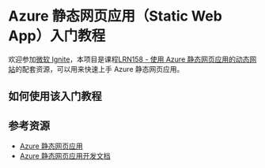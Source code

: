 # Azure 静态网页应用（Static Web App）入门教程

欢迎参加[微软 Ignite](https://myignite.microsoft.com/home?WT.mc_id=LRN158-ignite2020-xinglzhu)，本项目是课程[LRN158 - 使用 Azure 静态网页应用的动态网站](https://myignite.microsoft.com/sessions/dec9facc-4495-4e2e-8624-8566882a0a86?WT.mc_id=LRN158-ignite2020-xinglzhu)的配套资源，可以用来快速上手 Azure 静态网页应用。

## 如何使用该入门教程



## 参考资源

- [Azure 静态网页应用](https://azure.microsoft.com/services/app-service/static/?WT.mc_id=LRN158-ignite2020-xinglzhu)
- [Azure 静态网页应用开发文档](https://docs.microsoft.com/azure/static-web-apps/?WT.mc_id=LRN158-ignite2020-xinglzhu)
